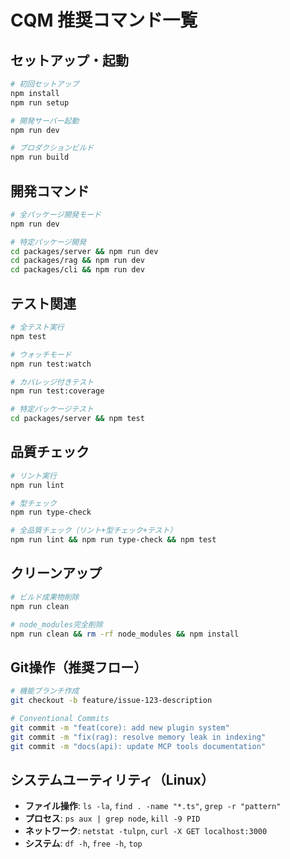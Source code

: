 # CQM 推奨コマンド一覧

## セットアップ・起動
```bash
# 初回セットアップ
npm install
npm run setup

# 開発サーバー起動
npm run dev

# プロダクションビルド
npm run build
```

## 開発コマンド
```bash
# 全パッケージ開発モード
npm run dev

# 特定パッケージ開発
cd packages/server && npm run dev
cd packages/rag && npm run dev
cd packages/cli && npm run dev
```

## テスト関連
```bash
# 全テスト実行
npm test

# ウォッチモード
npm run test:watch

# カバレッジ付きテスト
npm run test:coverage

# 特定パッケージテスト
cd packages/server && npm test
```

## 品質チェック
```bash
# リント実行
npm run lint

# 型チェック
npm run type-check

# 全品質チェック（リント+型チェック+テスト）
npm run lint && npm run type-check && npm test
```

## クリーンアップ
```bash
# ビルド成果物削除
npm run clean

# node_modules完全削除
npm run clean && rm -rf node_modules && npm install
```

## Git操作（推奨フロー）
```bash
# 機能ブランチ作成
git checkout -b feature/issue-123-description

# Conventional Commits
git commit -m "feat(core): add new plugin system"
git commit -m "fix(rag): resolve memory leak in indexing"
git commit -m "docs(api): update MCP tools documentation"
```

## システムユーティリティ（Linux）
- **ファイル操作**: `ls -la`, `find . -name "*.ts"`, `grep -r "pattern"`
- **プロセス**: `ps aux | grep node`, `kill -9 PID`
- **ネットワーク**: `netstat -tulpn`, `curl -X GET localhost:3000`
- **システム**: `df -h`, `free -h`, `top`